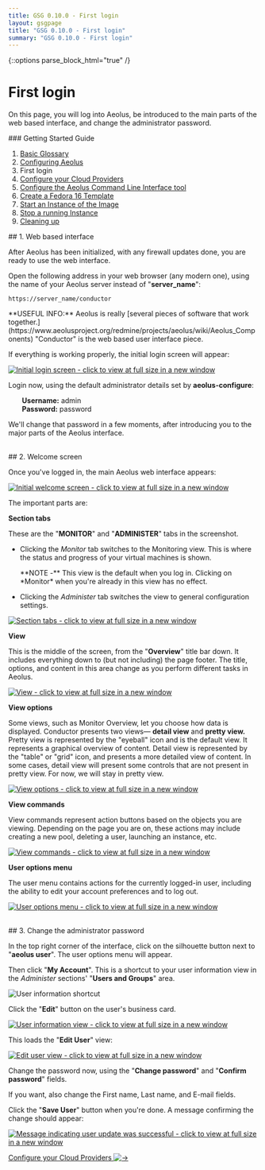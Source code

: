 ```yaml
---
title: GSG 0.10.0 - First login
layout: gsgpage
title: "GSG 0.10.0 - First login"
summary: "GSG 0.10.0 - First login"
---
```

{::options parse_block_html="true" /}

First login
===========

On this page, you will log into Aeolus, be introduced to the main parts
of the web based interface, and change the administrator password.

<div class="page-listing">
### Getting Started Guide

1.  [Basic Glossary](basic_glossary.html "Basic Glossary")
2.  [Configuring Aeolus](configuring_aeolus.html "Configuring Aeolus")
3.  First login
4.  [Configure your Cloud
    Providers](configure_providers.html "Configure your Cloud Providers")
5.  [Configure the Aeolus Command Line Interface
    tool](configure_cli.html "Configure the Aeolus Command Line Interface tool")
6.  [Create a Fedora 16
    Template](make_template.html "Create a Fedora 16 Template")
7.  [Start an Instance of the
    Image](start_image.html "Start an Instance of the Image")
8.  [Stop a running Instance](stop_image.html "Stop a running Instance")
9.  [Cleaning up](cleaning_up.html "Cleaning up")
</div>

<div class="section-grouping">
## 1. Web based interface

After Aeolus has been initialized, with any firewall updates done, you
are ready to use the web interface.

Open the following address in your web browser (any modern one), using
the name of your Aeolus server instead of "**server\_name**":

    https://server_name/conductor

<div class="note">
**USEFUL INFO:** Aeolus is really [several pieces of software that work
together.](https://www.aeolusproject.org/redmine/projects/aeolus/wiki/Aeolus_Components)
"Conductor" is the web based user interface piece.
</div>

If everything is working properly, the initial login screen will appear:

[![Initial login screen - click to view at full size in a new
window](images/thumbnails/initial_login_screen_thumb.png "Initial login screen - click to view at full size in a new window")](images/initial_login_screen.png)

Login now, using the default administrator details set by
**aeolus-configure**:

       **Username:** admin  
       **Password:** password

We'll change that password in a few moments, after introducing you to
the major parts of the Aeolus interface.
</div>
<br />

<div class="section-grouping">
## 2. Welcome screen

Once you've logged in, the main Aeolus web interface appears:

[![Initial welcome screen - click to view at full size in a new window](images/thumbnails/initial_welcome_screen_thumb.png "Initial welcome screen - click to view at full size in a new window")](images/initial_welcome_screen.png)

The important parts are:

**Section tabs** 

These are the "**MONITOR**" and "**ADMINISTER**" tabs in the screenshot.

-   Clicking the *Monitor* tab switches to the Monitoring view. This
    is where the status and progress of your virtual machines is
    shown.

	<div class="note">
    **NOTE -** This view is the default when you log in. Clicking on
    *Monitor* when you're already in this view has no effect.
    </div>

-   Clicking the *Administer* tab switches the view to general
    configuration settings.

[![Section tabs - click to view at full size in a new window](images/thumbnails/initial_welcome_screen_section_tabs_thumb.png "Section tabs - click to view at full size in a new window")](images/initial_welcome_screen_section_tabs.png)

**View** 

This is the middle of the screen, from the "**Overview**" title bar down. It
includes everything down to (but not including) the page footer. The title,
options, and content in this area change as you perform different tasks in
Aeolus.

[![View - click to view at full size in a new window](images/thumbnails/initial_welcome_screen_view_thumb.png "View - click to view at full size in a new window")](images/initial_welcome_screen_view.png)

**View options** 

Some views, such as Monitor Overview, let you choose how data is displayed.
Conductor presents two views— **detail view** and **pretty view.** Pretty view
is represented by the "eyeball" icon and is the default view. It represents a
graphical overview of content. Detail view is represented by the "table" or
"grid" icon, and presents a more detailed view of content. In some cases,
detail view will present some controls that are not present in pretty view. For
now, we will stay in pretty view.

[![View options - click to view at full size in a new window](images/thumbnails/initial_welcome_screen_view_options_thumb.png "View options - click to view at full size in a new window")](images/initial_welcome_screen_view_options.png)

**View commands** 

View commands represent action buttons based on the objects you are viewing.
Depending on the page you are on, these actions may include creating a new
pool, deleting a user, launching an instance, etc.

[![View commands - click to view at full size in a new window](images/thumbnails/initial_welcome_screen_view_commands_thumb.png "View commands - click to view at full size in a new window")](images/initial_welcome_screen_view_commands.png)

**User options menu** 

The user menu contains actions for the currently logged-in user, including the
ability to edit your account preferences and to log out.

[![User options menu - click to view at full size in a new window](images/thumbnails/initial_welcome_screen_user_options_thumb.png "User options menu - click to view at full size in a new window")](images/initial_welcome_screen_user_options.png)
</div>
<br />

<div class="section-grouping">
## 3. Change the administrator password

In the top right corner of the interface, click on the silhouette button
next to "**aeolus user**". The user options menu will appear.

Then click "**My Account**". This is a shortcut to your user information
view in the *Administer* sections' "**Users and Groups**" area.

![User information shortcut](images/user_account_shortcut.png "User information shortcut")

Click the "**Edit**" button on the user's business card.

[![User information view - click to view at full size in a new window](images/thumbnails/aeolus_user_view_thumb.png "User information view - click to view at full size in a new window")](images/aeolus_user_view.png)

This loads the "**Edit User**" view:

[![Edit user view - click to view at full size in a new window](images/thumbnails/edit_user_view_thumb.png "Edit user view - click to view at full size in a new window")](images/edit_user_view.png)

Change the password now, using the "**Change password**" and "**Confirm
password**" fields.

If you want, also change the First name, Last name, and E-mail fields.

Click the "**Save User**" button when you're done. A message confirming
the change should appear:

[![Message indicating user update was successful - click to view at full size in a new window](images/thumbnails/user_update_successful_thumb.png "Message indicating user update was successful - click to view at full size in a new window")](images/user_update_successful.png)
</div>

<a class='button' href='configure_providers.html' title='Configure your Cloud Providers'>
  Configure your Cloud Providers <img alt='→' src='../../images/button-right.png' />
</a>